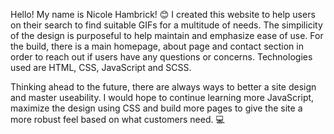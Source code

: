 Hello! My name is Nicole Hambrick! 😊 I created this website to help users on their search to find suitable GIFs for a multitude of needs. The simpilicity of the design is purposeful to help maintain and emphasize ease of use. For the build, there is a main homepage, about page and contact section in order to reach out if users have any questions or concerns. Technologies used are HTML, CSS, JavaScript and SCSS.

Thinking ahead to the future, there are always ways to better a site design and master useability. I would hope to continue learning more JavaScript, maximize the design using CSS and build more pages to give the site a more robust feel based on what customers need. 💻
